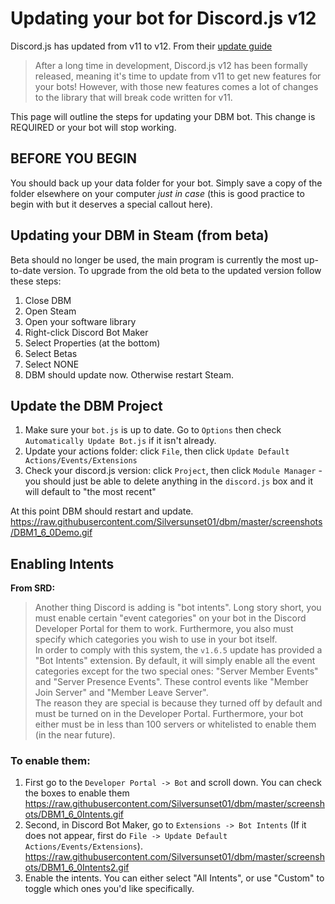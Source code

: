 # Updating your bot for Discord.js v12
Discord.js has updated from v11 to v12. From their [update guide](https://discordjs.guide/additional-info/changes-in-v12.html#before-you-start)
> After a long time in development, Discord.js v12 has been formally released, meaning it's time to update from v11 to get new features for your bots! However, with those new features comes a lot of changes to the library that will break code written for v11.

This page will outline the steps for updating your DBM bot. This change is REQUIRED or your bot will stop working.

## BEFORE YOU BEGIN
You should back up your data folder for your bot. Simply save a copy of the folder elsewhere on your computer *just in case* (this is good practice to begin with but it deserves a special callout here).

## Updating your DBM in Steam (from beta)  
Beta should no longer be used, the main program is currently the most up-to-date version.  To upgrade from the old beta to the updated version follow these steps:  
1. Close DBM
2. Open Steam
3. Open your software library
4. Right-click Discord Bot Maker
5. Select Properties (at the bottom)
6. Select Betas
7. Select NONE
8. DBM should update now. Otherwise restart Steam.

## Update the DBM Project
1. Make sure your `bot.js` is up to date. Go to `Options` then check `Automatically Update Bot.js` if it isn't already.
2. Update your actions folder: click `File`, then click `Update Default Actions/Events/Extensions`
3. Check your discord.js version: click `Project`, then click `Module Manager` - you should just be able to delete anything in the `discord.js` box and it will default to "the most recent"

At this point DBM should restart and update.  
https://raw.githubusercontent.com/Silversunset01/dbm/master/screenshots/DBM1_6_0Demo.gif  

## Enabling Intents  
**From SRD:** 
> Another thing Discord is adding is "bot intents". Long story short, you must enable certain "event categories" on your bot in the Discord Developer Portal for them to work. Furthermore, you also must specify which categories you wish to use in your bot itself.   
> In order to comply with this system, the `v1.6.5` update has provided a "Bot Intents" extension. By default, it will simply enable all the event categories except for the two special ones: "Server Member Events" and "Server Presence Events". These control events like "Member Join Server" and "Member Leave Server".  
> The reason they are special is because they turned off by default and must be turned on in the Developer Portal. Furthermore, your bot either must be in less than 100 servers or whitelisted to enable them (in the near future).  

### To enable them:
1. First go to the `Developer Portal -> Bot` and scroll down. You can check the boxes to enable them  
https://raw.githubusercontent.com/Silversunset01/dbm/master/screenshots/DBM1_6_0Intents.gif  
2. Second, in Discord Bot Maker, go to `Extensions -> Bot Intents` (If it does not appear, first do `File -> Update Default Actions/Events/Extensions`).  
https://raw.githubusercontent.com/Silversunset01/dbm/master/screenshots/DBM1_6_0Intents2.gif  
3. Enable the intents. You can either select "All Intents", or use "Custom" to toggle which ones you'd like specifically. 
